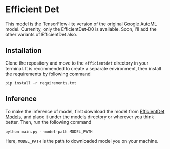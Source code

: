 # Efficient Det
This model is the TensorFlow-lite version of the original [Google AutoML](https://github.com/google/automl) model. Currenlty, only the EfficientDet-D0 is available. Soon, I'll add the other variants of EfficientDet also.



## Installation

Clone the repository and move to the `efficientdet` directory in your terminal. It is recommended to create a separate environment, then install the requirements by following command

```shell
pip install -r requirements.txt
```



## Inference

To make the inference of model, first download the model from [EfficientDet Models](https://drive.google.com/drive/folders/14qoeBOQSB6rK_gOR2fj1K1M7NWVQ2gCY?usp=sharing), and place it under the models directory or wherever you think better. Then, run the following command

```shell
python main.py --model-path MODEL_PATH
```

Here, `MODEL_PATH` is the path to downloaded model you on your machine. 

